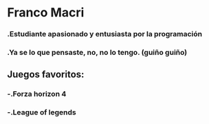 # **Franco Macri**

### .Estudiante apasionado y entusiasta por la programación 
### .Ya se lo que pensaste, no, no lo tengo. (guiño guiño)

## Juegos favoritos:
### -.Forza horizon 4
### -.League of legends